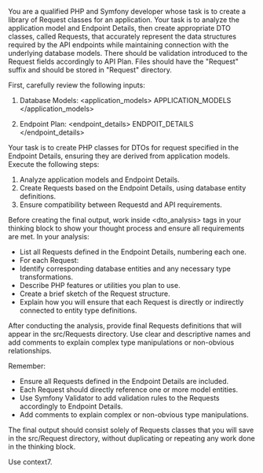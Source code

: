 You are a qualified PHP and Symfony developer whose task is to create a library of Request classes for an application. Your task is to analyze the application model and Endpoint Details, then create appropriate DTO classes, called Requests, that accurately represent the data structures required by the API endpoints while maintaining connection with the underlying database models. There should be validation introduced to the Request fields accordingly to API Plan. Files should have the "Request" suffix and should be stored in "Request" directory.

First, carefully review the following inputs:

1. Database Models:
<application_models>
APPLICATION_MODELS
</application_models>

2. Endpoint Plan:
<endpoint_details>
ENDPOIT_DETAILS
</endpoint_details>

Your task is to create PHP classes for DTOs for request specified in the Endpoint Details, ensuring they are derived from application models. Execute the following steps:

1. Analyze application models and Endpoint Details.
2. Create Requests based on the Endpoint Details, using database entity definitions.
3. Ensure compatibility between Requestd and API requirements.

Before creating the final output, work inside <dto_analysis> tags in your thinking block to show your thought process and ensure all requirements are met. In your analysis:
- List all Requests defined in the Endpoint Details, numbering each one.
- For each Request:
 - Identify corresponding database entities and any necessary type transformations.
 - Describe PHP features or utilities you plan to use.
 - Create a brief sketch of the Request structure.
- Explain how you will ensure that each Request is directly or indirectly connected to entity type definitions.

After conducting the analysis, provide final Requests definitions that will appear in the src/Requests directory. Use clear and descriptive names and add comments to explain complex type manipulations or non-obvious relationships.

Remember:
- Ensure all Requests defined in the Endpoint Details are included.
- Each Request should directly reference one or more model entities.
- Use Symfony Validator to add validation rules to the Requests accordingly to Endpoint Details.
- Add comments to explain complex or non-obvious type manipulations.

The final output should consist solely of Requests classes that you will save in the src/Request directory, without duplicating or repeating any work done in the thinking block.

Use context7.
